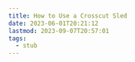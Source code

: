 ```yaml
---
title: How to Use a Crosscut Sled
date: 2023-06-01T20:21:12
lastmod: 2023-09-07T20:57:01
tags:
  - stub
---
```

